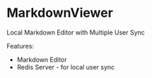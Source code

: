# MarkdownViewer
Local Markdown Editor with Multiple User Sync

Features:
* Markdown Editor
* Redis Server - for local user sync
